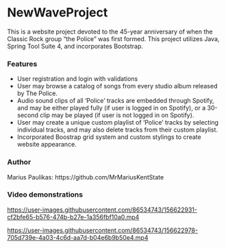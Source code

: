 <h1>NewWaveProject</h1>
<p>This is a website project devoted to the 45-year anniversary of when the Classic Rock group “the Police” was first formed. This project utilizes Java, Spring Tool Suite 4, and incorporates Bootstrap. </p>
<h3>Features</h3>
<ul>
  <li>User registration and login with validations
  <li>User may browse a catalog of songs from every studio album released by The Police.
  <li>Audio sound clips of all ‘Police’ tracks are embedded through Spotify, and may be either played fully (if user is logged in on Spotify), or a 30-second clip may be played (if user is not logged in on Spotify).
  <li>User may create a unique custom playlist of ‘Police’ tracks by selecting individual tracks, and may also delete tracks from their custom playlist.
  <li>Incorporated Boostrap grid system and custom stylings to create website appearance. 
</ul>
<h3>Author</h3>
<p>Marius Paulikas: https://github.com/MrMariusKentState

<h3>Video demonstrations</h3>



https://user-images.githubusercontent.com/86534743/156622931-cf2bfe65-b576-474b-b27e-1a356fbf10a0.mp4



https://user-images.githubusercontent.com/86534743/156622978-705d739e-4a03-4c6d-aa7d-b04e6b9b50e4.mp4

